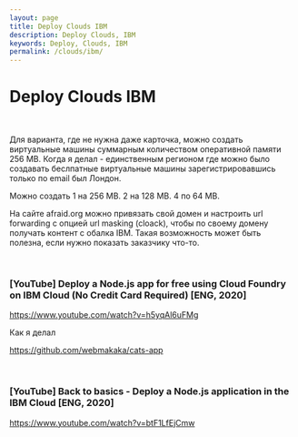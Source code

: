 ```yaml
---
layout: page
title: Deploy Clouds IBM
description: Deploy Clouds, IBM
keywords: Deploy, Clouds, IBM
permalink: /clouds/ibm/
---
```


# Deploy Clouds IBM

<br/>

Для варианта, где не нужна даже карточка, можно создать виртуальные машины суммарным количеством оперативной памяти 256 MB. Когда я делал - единственным регионом где можно было создавать беслпатные виртуальные машины зарегистрировавшись только по email был Лондон.

Можно создать 1 на 256 MB. 2 на 128 MB. 4 по 64 MB.

На сайте afraid.org можно привязать свой домен и настроить url forwarding с опцией url masking (cloack), чтобы по своему домену получать контент с обалка IBM. Такая возможность может быть полезна, если нужно показать заказчику что-то.

<br/>

### [YouTube] Deploy a Node.js app for free using Cloud Foundry on IBM Cloud (No Credit Card Required) [ENG, 2020]

https://www.youtube.com/watch?v=h5yqAl6uFMg

Как я делал

https://github.com/webmakaka/cats-app

<br/>

### [YouTube] Back to basics - Deploy a Node.js application in the IBM Cloud [ENG, 2020]

https://www.youtube.com/watch?v=btF1LfEjCmw
